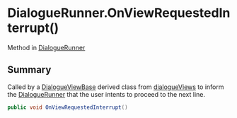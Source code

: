 # DialogueRunner.OnViewRequestedInterrupt()

Method in [DialogueRunner](/api/csharp/yarn.unity.dialoguerunner.md)

## Summary


Called by a  <a href="yarn.unity.dialogueviewbase.md">DialogueViewBase</a>  derived class from
<a href="yarn.unity.dialoguerunner.dialogueviews.md">dialogueViews</a>  to inform the  <a href="yarn.unity.dialoguerunner.md">DialogueRunner</a>  that the user intents to proceed to the
next line.


```csharp
public void OnViewRequestedInterrupt()
```

